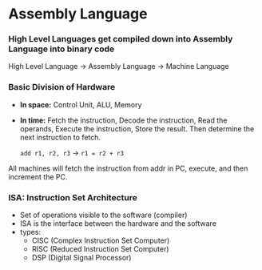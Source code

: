 # Assembly Language

### High Level Languages get compiled down into Assembly Language into binary code
High Level Language -> Assembly Language -> Machine Language

### Basic Division of Hardware
- **In space:** Control Unit, ALU, Memory
- **In time:** Fetch the instruction, Decode the instruction, Read the operands, Execute the instruction, Store the result. Then determine the next instruction to fetch.
  
    `add r1, r2, r3` $\rightarrow$ `r1 = r2 + r3`

All machines will fetch the instruction from addr in PC, execute, and then increment the PC.

### ISA: Instruction Set Architecture
- Set of operations visible to the software (compiler)
- ISA is the interface between the hardware and the software
- types:
  - CISC (Complex Instruction Set Computer)
  - RISC (Reduced Instruction Set Computer)
  - DSP (Digital Signal Processor)